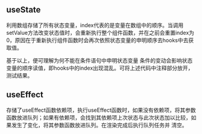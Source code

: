 
## useState
利用数组存储了所有状态变量，index代表的是变量在数组中的顺序。当调用setValue方法改变状态值时，会重新执行整个组件函数，并在之前会重置index为0，原因在于重新执行组件函数时会再次依照状态变量的申明顺序去hooks中去获取值。

基于以上，便可理解为何不能在条件语句中申明状态变量
条件的变动会影响状态变量的顺序读值，即hooks中的index出现混乱。可将上述代码中注释部分放开，测试结果。

## useEffect
存储了useEffect函数依赖项，执行useEffect函数时，如果没有依赖项，将其参数函数放进队列；如果有依赖项，会找到其依赖项上次状态与此次状态加以比较，如果发生了变化，将其参数函数放进队列。在渲染完成后执行队列任务并 清空。
